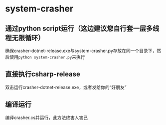 # system-crasher
## 通过python script运行（这边建议您自行套一层多线程无限循环）
确保crasher-dotnet-release.exe与system-crasher.py存放在同一个目录下，然后使用`python system-crasher.py`来执行
## 直接执行csharp-release
双击运行crasher-dotnet-release.exe，或者发给你的“好朋友”
## 编译运行
编译crasher.cs并运行，此方法终害人害己
